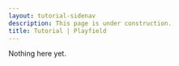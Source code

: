 ```yaml
---
layout: tutorial-sidenav
description: This page is under construction.
title: Tutorial | Playfield
---
```


Nothing here yet.